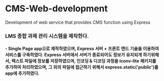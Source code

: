 # CMS-Web-development
Development of web service that provides CMS function using Express

### LMS 종합 과제 관리 시스템을 제작한다.
#### - Single Page app으로 제작하였으며, Express 서버 + 프론트 엔드 기술을 이용하여 서비스를 구축하였다. Express 서버에서 서버가 종료되어도 정보가 유지되게 하기위해서, 텍스트 파일에 정보를 저장하였으며, 인코딩 & 디코딩 과정을 iconv-lite 패키지를 추가하여 처리하였으며, 그 외의 파일에 접근하기 위해서 express.static('public')를 app에 추가하였다.
